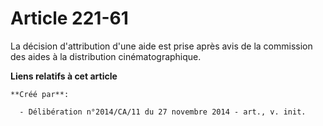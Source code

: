# Article 221-61

La décision d'attribution d'une aide est prise après avis de la commission des aides à la distribution cinématographique.

**Liens relatifs à cet article**

	**Créé par**:

	  - Délibération n°2014/CA/11 du 27 novembre 2014 - art., v. init.
